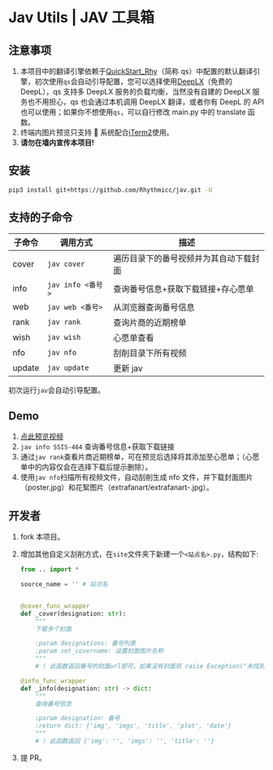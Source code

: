 # Jav Utils | JAV 工具箱

## 注意事项

1. 本项目中的翻译引擎依赖于[QuickStart_Rhy](https://github.com/Rhythmicc/qs)（简称 qs）中配置的默认翻译引擎，初次使用`qs`会自动引导配置，您可以选择使用[DeepLX](https://github.com/OwO-Network/DeepLX)（免费的 DeepL），qs 支持多 DeepLX 服务的负载均衡，当然没有自建的 DeepLX 服务也不用担心，qs 也会通过本机调用 DeepLX 翻译，或者你有 DeepL 的 API 也可以使用；如果你不想使用`qs`，可以自行修改 main.py 中的 translate 函数。
2. 终端内图片预览只支持  系统配合[iTerm2](https://iterm2.com/)使用。
3. **请勿在墙内宣传本项目!**

## 安装

```sh
pip3 install git+https://github.com/Rhythmicc/jav.git -U
```

## 支持的子命令

| 子命令 | 调用方式          | 描述                                   |
| ------ | ----------------- | -------------------------------------- |
| cover  | `jav cover`       | 遍历目录下的番号视频并为其自动下载封面 |
| info   | `jav info <番号>` | 查询番号信息+获取下载链接+存心愿单     |
| web    | `jav web <番号>`  | 从浏览器查询番号信息                   |
| rank   | `jav rank`        | 查询片商的近期榜单                     |
| wish   | `jav wish`        | 心愿单查看                             |
| nfo    | `jav nfo`         | 刮削目录下所有视频                     |
| update | `jav update`      | 更新 jav                               |

初次运行`jav`会自动引导配置。

## Demo

1. [点此预览视频](https://cos.rhythmlian.cn/ImgBed/dfec21722022947a677ead76b6979d40.mp4)
2. `jav info SSIS-464` 查询番号信息+获取下载链接
3. 通过`jav rank`查看片商近期榜单，可在预览后选择将其添加至心愿单；（心愿单中的内容仅会在选择下载后提示删除）。
4. 使用`jav nfo`扫描所有视频文件，自动刮削生成 nfo 文件，并下载封面图片（poster.jpg）和花絮图片（extrafanart/extrafanart-<id>.jpg）。

## 开发者

1. fork 本项目。

2. 增加其他自定义刮削方式，在`site`文件夹下新建一个`<站点名>.py`，结构如下:

    ```python
    from .. import *

    source_name = '' # 站点名


    @cover_func_wrapper
    def _cover(designation: str):
        """
        下载多个封面

        :param designations: 番号列表
        :param set_covername: 设置封面图片名称
        """
        # ! 此函数返回番号的封面url即可，如果没有封面则 raise Exception("未找到封面")

    @info_func_wrapper
    def _info(designation: str) -> dict:
        """
        查询番号信息

        :param designation: 番号
        :return dict: {'img', 'imgs', 'title', 'plot', 'date'}
        """
        # ! 此函数返回 {'img': '', 'imgs': '', 'title': ''}
    ```

3. 提 PR。
